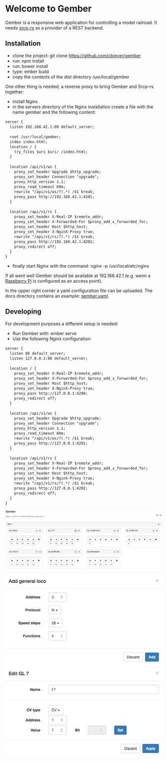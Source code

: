 # Welcome to Gember

Gember is a responsive web application for controlling a model railroad. It needs [srcp-rs](http://cbiever.github.io/srcp-rs) as a provider of a REST backend.

## Installation

 - clone the project: git clone https://github.com/cbiever/gember
 - run: npm install
 - run: bower install
 - type: ember build
 - copy the contents of the dist directory /usr/local/gember

One other thing is needed, a reverse proxy to bring Gember and Srcp-rs together:

 - install Nginx
 - in the servers directory of the Nginx installation create a file with the name gember and the following content:

```
server {
  listen 192.168.42.1:80 default_server;

  root /usr/local/gember;
  index index.html;
  location / { 
    try_files $uri $uri/ /index.html;
  }

  location /api/v1/ws {
    proxy_set_header Upgrade $http_upgrade;
    proxy_set_header Connection "upgrade";
    proxy_http_version 1.1;
    proxy_read_timeout 60m;
    rewrite ^/api/v1/ws/?(.*) /$1 break;
    proxy_pass http://192.168.42.1:4201;
  }

  location /api/v1/rs {
    proxy_set_header X-Real-IP $remote_addr;
    proxy_set_header X-Forwarded-For $proxy_add_x_forwarded_for; 
    proxy_set_header Host $http_host;
    proxy_set_header X-NginX-Proxy true;
    rewrite ^/api/v1/rs/?(.*) /$1 break;
    proxy_pass http://192.168.42.1:4202;
    proxy_redirect off;
  }
}
```

 - finally start Nginx with the command: nginx -p /usr/local/etc/nginx

If all went well Gember should be available at 192.168.42.1 (e.g. wenn a [Raspberry Pi](https://learn.adafruit.com/setting-up-a-raspberry-pi-as-a-wifi-access-point/overview) is configured as an access point).

In the upper right corner a yaml configuration file can be uploaded. The docs directory contains an example: [gember.yaml](https://github.com/cbiever/gember/blob/master/docs/gember.yaml).

## Developing

For development purposes a different setup is needed:

 - Run Gember with: ember serve
 - Use the following Nginx configuration:

```
server {
  listen 80 default_server;
  listen 127.0.0.1:80 default_server;

  location / {
    proxy_set_header X-Real-IP $remote_addr;
    proxy_set_header X-Forwarded-For $proxy_add_x_forwarded_for; 
    proxy_set_header Host $http_host;
    proxy_set_header X-NginX-Proxy true;
    proxy_pass http://127.0.0.1:4200;
    proxy_redirect off;
  }

  location /api/v1/ws {
    proxy_set_header Upgrade $http_upgrade;
    proxy_set_header Connection "upgrade";
    proxy_http_version 1.1;
    proxy_read_timeout 60m;
    rewrite ^/api/v1/ws/?(.*) /$1 break;
    proxy_pass http://127.0.0.1:4201;
  }

  location /api/v1/rs {
    proxy_set_header X-Real-IP $remote_addr;
    proxy_set_header X-Forwarded-For $proxy_add_x_forwarded_for; 
    proxy_set_header Host $http_host;
    proxy_set_header X-NginX-Proxy true;
    rewrite ^/api/v1/rs/?(.*) /$1 break;
    proxy_pass http://127.0.0.1:4202;
    proxy_redirect off;
  }
}
```

![Gember](https://raw.githubusercontent.com/cbiever/gember/master/docs/overview.png)
![Add GL](https://raw.githubusercontent.com/cbiever/gember/master/docs/add_gl.png)
![Edit GL](https://raw.githubusercontent.com/cbiever/gember/master/docs/edit_gl.png)

